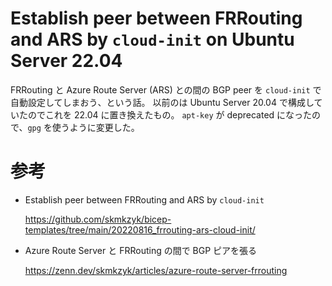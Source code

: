 # Establish peer between FRRouting and ARS by `cloud-init` on Ubuntu Server 22.04

FRRouting と Azure Route Server (ARS) との間の BGP peer を `cloud-init` で自動設定してしまおう、という話。
以前のは Ubuntu Server 20.04 で構成していたのでこれを 22.04 に置き換えたもの。
`apt-key` が deprecated になったので、`gpg` を使うように変更した。

# 参考

- Establish peer between FRRouting and ARS by `cloud-init`

   https://github.com/skmkzyk/bicep-templates/tree/main/20220816_frrouting-ars-cloud-init/

- Azure Route Server と FRRouting の間で BGP ピアを張る

   https://zenn.dev/skmkzyk/articles/azure-route-server-frrouting
